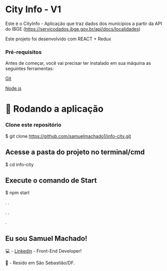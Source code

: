 # City Info - V1

Este é o CityInfo - Aplicação que traz dados dos municípios a partir da API do IBGE (https://servicodados.ibge.gov.br/api/docs/localidades)

Este projeto foi desenvolvido com REACT + Redux

### Pré-requisitos

Antes de começar, você vai precisar ter instalado em sua máquina as seguintes ferramentas:

[Git](https://git-scm.com)

[Node.js](https://nodejs.org/en/)

# 🎲 Rodando a aplicação

### Clone este repositório

$ git clone <https://github.com/samuelmachado1/info-city.git>

## Acesse a pasta do projeto no terminal/cmd

$ cd info-city

## Execute o comando de Start

$ npm start

.
.

.
.

.

## Eu sou Samuel Machado!

:computer: - [Linkedin](https://www.linkedin.com/in/samuel-machado-347204158) - Front-End Developer!

:house_with_garden: - Resido em São Sebastião/DF.
